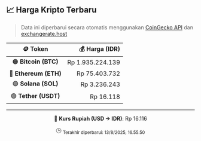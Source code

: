 

<!-- HARGA_KRIPTO -->
## 📈 Harga Kripto Terbaru

> Data ini diperbarui secara otomatis menggunakan [CoinGecko API](https://www.coingecko.com/) dan [exchangerate.host](https://exchangerate.host/)

<div align="center">

| 🪙 Token | 💰 Harga (IDR) |
|:------:|---------------:|
| 🟠 **Bitcoin (BTC)**   | Rp 1.935.224.139 |
| 🔵 **Ethereum (ETH)**  | Rp 75.403.732 |
| 🟣 **Solana (SOL)**    | Rp 3.236.243 |
| 🟢 **Tether (USDT)**   | Rp 16.118 |

---

💱 **Kurs Rupiah (USD → IDR)**: Rp 16.116

🕒 <sub>Terakhir diperbarui: 13/8/2025, 16.55.50</sub>

</div>
<!-- /HARGA_KRIPTO -->